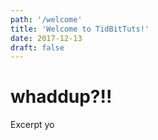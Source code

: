 ```yaml
---
path: '/welcome'
title: 'Welcome to TidBitTuts!'
date: 2017-12-13
draft: false
---
```


# whaddup?!!

Excerpt yo
